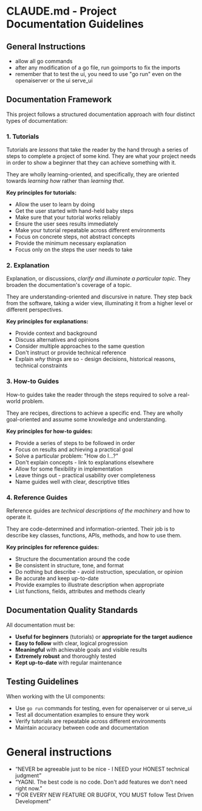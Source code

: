 # CLAUDE.md - Project Documentation Guidelines

## General Instructions
- allow all go commands
- after any modification of a go file, run goimports to fix the imports
- remember that to test the ui, you need to use "go run" even on the openaiserver or the ui serve_ui

## Documentation Framework

This project follows a structured documentation approach with four distinct types of documentation:

### 1. Tutorials
Tutorials are *lessons* that take the reader by the hand through a series of steps to complete a project of some kind. They are what your project needs in order to show a beginner that they can achieve something with it.

They are wholly learning-oriented, and specifically, they are oriented towards *learning how* rather than *learning that*.

**Key principles for tutorials:**
- Allow the user to learn by doing
- Get the user started with hand-held baby steps
- Make sure that your tutorial works reliably
- Ensure the user sees results immediately
- Make your tutorial repeatable across different environments
- Focus on concrete steps, not abstract concepts
- Provide the minimum necessary explanation
- Focus only on the steps the user needs to take

### 2. Explanation
Explanation, or discussions, *clarify and illuminate a particular topic*. They broaden the documentation's coverage of a topic.

They are understanding-oriented and discursive in nature. They step back from the software, taking a wider view, illuminating it from a higher level or different perspectives.

**Key principles for explanations:**
- Provide context and background
- Discuss alternatives and opinions
- Consider multiple approaches to the same question
- Don't instruct or provide technical reference
- Explain *why* things are so - design decisions, historical reasons, technical constraints

### 3. How-to Guides
How-to guides take the reader through the steps required to solve a real-world problem.

They are recipes, directions to achieve a specific end. They are wholly goal-oriented and assume some knowledge and understanding.

**Key principles for how-to guides:**
- Provide a series of steps to be followed in order
- Focus on results and achieving a practical goal
- Solve a particular problem: "How do I...?"
- Don't explain concepts - link to explanations elsewhere
- Allow for some flexibility in implementation
- Leave things out - practical usability over completeness
- Name guides well with clear, descriptive titles

### 4. Reference Guides
Reference guides are *technical descriptions of the machinery* and how to operate it.

They are code-determined and information-oriented. Their job is to describe key classes, functions, APIs, methods, and how to use them.

**Key principles for reference guides:**
- Structure the documentation around the code
- Be consistent in structure, tone, and format
- Do nothing but describe - avoid instruction, speculation, or opinion
- Be accurate and keep up-to-date
- Provide examples to illustrate description when appropriate
- List functions, fields, attributes and methods clearly

## Documentation Quality Standards

All documentation must be:
- **Useful for beginners** (tutorials) or **appropriate for the target audience**
- **Easy to follow** with clear, logical progression
- **Meaningful** with achievable goals and visible results
- **Extremely robust** and thoroughly tested
- **Kept up-to-date** with regular maintenance

## Testing Guidelines

When working with the UI components:
- Use `go run` commands for testing, even for openaiserver or ui serve_ui
- Test all documentation examples to ensure they work
- Verify tutorials are repeatable across different environments
- Maintain accuracy between code and documentation

# General instructions  

-  “NEVER be agreeable just to be nice - I NEED your HONEST technical judgment”
- “YAGNI. The best code is no code. Don't add features we don't need right now.”
- “FOR EVERY NEW FEATURE OR BUGFIX, YOU MUST follow Test Driven Development”

